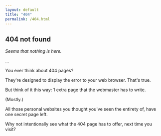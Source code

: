 ```yaml
---
layout: default
title: "404"
permalink: /404.html
---
```


## 404 not found

*Seems that nothing is here.*

...

You ever think about 404 pages?

They're designed to display the error to your web browser. That's true.

But think of it this way: 1 extra page that the webmaster has to write.

(Mostly.)

All those personal websites you thought you've seen the entirety of, have one secret page left.

Why not intentionally see what the 404 page has to offer, next time you visit?
